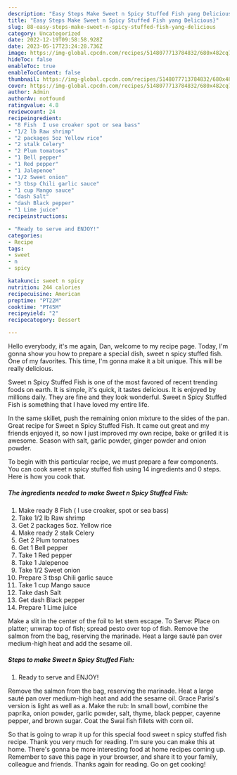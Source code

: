 ```yaml
---
description: "Easy Steps Make Sweet n Spicy Stuffed Fish yang Delicious}"
title: "Easy Steps Make Sweet n Spicy Stuffed Fish yang Delicious}"
slug: 88-easy-steps-make-sweet-n-spicy-stuffed-fish-yang-delicious
category: Uncategorized
date: 2022-12-19T09:58:58.928Z
date: 2023-05-17T23:24:28.736Z
image: https://img-global.cpcdn.com/recipes/5148077713784832/680x482cq70/sweet-n-spicy-stuffed-fish-recipe-main-photo.jpg
hideToc: false
enableToc: true
enableTocContent: false
thumbnail: https://img-global.cpcdn.com/recipes/5148077713784832/680x482cq70/sweet-n-spicy-stuffed-fish-recipe-main-photo.jpg
cover: https://img-global.cpcdn.com/recipes/5148077713784832/680x482cq70/sweet-n-spicy-stuffed-fish-recipe-main-photo.jpg
author: Admin
authorAv: notfound
ratingvalue: 4.8
reviewcount: 24
recipeingredient:
- "8 Fish  I use croaker spot or sea bass"
- "1/2 lb Raw shrimp"
- "2 packages 5oz Yellow rice"
- "2 stalk Celery"
- "2 Plum tomatoes"
- "1 Bell pepper"
- "1 Red pepper"
- "1 Jalepenoe"
- "1/2 Sweet onion"
- "3 tbsp Chili garlic sauce"
- "1 cup Mango sauce"
- "dash Salt"
- "dash Black pepper"
- "1 Lime juice"
recipeinstructions:

- "Ready to serve and ENJOY!"
categories:
- Recipe
tags:
- sweet
- n
- spicy

katakunci: sweet n spicy 
nutrition: 244 calories
recipecuisine: American
preptime: "PT22M"
cooktime: "PT45M"
recipeyield: "2"
recipecategory: Dessert

---
```



Hello everybody, it's me again, Dan, welcome to my recipe page. Today, I'm gonna show you how to prepare a special dish, sweet n spicy stuffed fish. One of my favorites. This time, I'm gonna make it a bit unique. This will be really delicious.

Sweet n Spicy Stuffed Fish is one of the most favored of recent trending foods on earth. It is simple, it's quick, it tastes delicious. It is enjoyed by millions daily. They are fine and they look wonderful. Sweet n Spicy Stuffed Fish is something that I have loved my entire life.

In the same skillet, push the remaining onion mixture to the sides of the pan. Great recipe for Sweet n Spicy Stuffed Fish. It came out great and my friends enjoyed it, so now I just improved my own recipe, bake or grilled it is awesome. Season with salt, garlic powder, ginger powder and onion powder.


To begin with this particular recipe, we must prepare a few components. You can cook sweet n spicy stuffed fish using 14 ingredients and 0 steps. Here is how you cook that.

<!--inarticleads1-->

##### The ingredients needed to make Sweet n Spicy Stuffed Fish:

1. Make ready 8 Fish ( I use croaker, spot or sea bass)
1. Take 1/2 lb Raw shrimp
1. Get 2 packages 5oz. Yellow rice
1. Make ready 2 stalk Celery
1. Get 2 Plum tomatoes
1. Get 1 Bell pepper
1. Take 1 Red pepper
1. Take 1 Jalepenoe
1. Take 1/2 Sweet onion
1. Prepare 3 tbsp Chili garlic sauce
1. Take 1 cup Mango sauce
1. Take dash Salt
1. Get dash Black pepper
1. Prepare 1 Lime juice


Make a slit in the center of the foil to let stem escape. To Serve: Place on platter; unwrap top of fish; spread pesto over top of fish. Remove the salmon from the bag, reserving the marinade. Heat a large sauté pan over medium-high heat and add the sesame oil. 

<!--inarticleads2-->

##### Steps to make Sweet n Spicy Stuffed Fish:


1. Ready to serve and ENJOY!

Remove the salmon from the bag, reserving the marinade. Heat a large sauté pan over medium-high heat and add the sesame oil. Grace Parisi&#39;s version is light as well as a. Make the rub: In small bowl, combine the paprika, onion powder, garlic powder, salt, thyme, black pepper, cayenne pepper, and brown sugar. Coat the Swai fish fillets with corn oil. 

So that is going to wrap it up for this special food sweet n spicy stuffed fish recipe. Thank you very much for reading. I'm sure you can make this at home. There's gonna be more interesting food at home recipes coming up. Remember to save this page in your browser, and share it to your family, colleague and friends. Thanks again for reading. Go on get cooking!
